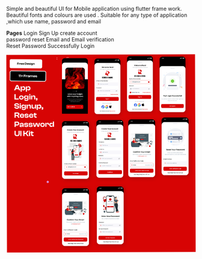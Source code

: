 Simple and beautiful UI for Mobile application using flutter frame work.
Beautiful fonts and colours are used .
Suitable for any type of application ,which use name, password and email 

**Pages**
Login 
Sign Up 
create account  
password reset
Email and Email verification  
Reset Password 
Successfully Login 

[![App Preview](assets/UI_designs.png)](assets/UI_designs.png)




